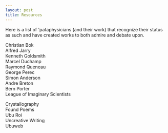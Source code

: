 ```yaml
---
layout: post
title: Resources
---
```


Here is a list of 'pataphysicians (and their work) that recognize their status as such and have created works to both admire and debate upon.

Christian Bok
<br>
Alfred Jarry
<br>
Kenneth Goldsmith
<br>
Marcel Duchamp
<br>
Raymond Queneau
<br>
George Perec
<br>
Simon Anderson
<br>
Andre Breton
<br>
Bern Porter
<br>
League of Imaginary Scientists

Crystallography
<br>
Found Poems
<br>
Ubu Roi
<br>
Uncreative Writing
<br>
Ubuweb

